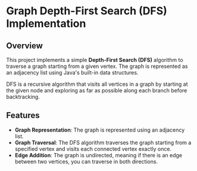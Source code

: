 # Graph Depth-First Search (DFS) Implementation

## Overview

This project implements a simple **Depth-First Search (DFS)** algorithm to traverse a graph starting from a given vertex. The graph is represented as an adjacency list using Java's built-in data structures.

DFS is a recursive algorithm that visits all vertices in a graph by starting at the given node and exploring as far as possible along each branch before backtracking.

## Features

- **Graph Representation**: The graph is represented using an adjacency list.
- **Graph Traversal**: The DFS algorithm traverses the graph starting from a specified vertex and visits each connected vertex exactly once.
- **Edge Addition**: The graph is undirected, meaning if there is an edge between two vertices, you can traverse in both directions.

